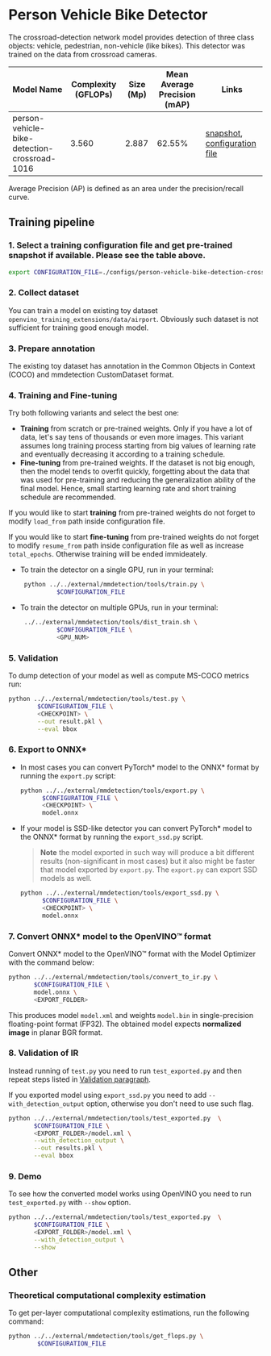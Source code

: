 # Person Vehicle Bike Detector

The crossroad-detection network model provides detection of three class objects: vehicle, pedestrian, non-vehicle (like bikes). This detector was trained on the data from crossroad cameras.

| Model Name                  | Complexity (GFLOPs) | Size (Mp) | Mean Average Precision (mAP) | Links                                                                        |
| --------------------------- | ------------------- | --------- | ------------- | ---------------------------------------------------------------------------- |
| person-vehicle-bike-detection-crossroad-1016  | 3.560               | 	2.887    | 62.55%          | [snapshot](https://download.01.org/opencv/openvino_training_extensions/models/object_detection/person_vehicle_bike_sd512_mb2_clustered_epoch_21.pth), [configuration file](./configs/person-vehicle-bike-detection-crossroad-1016.py) |

Average Precision (AP) is defined as an area under the precision/recall curve.

## Training pipeline

### 1. Select a training configuration file and get pre-trained snapshot if available. Please see the table above.

```bash
export CONFIGURATION_FILE=./configs/person-vehicle-bike-detection-crossroad-1016.py
```

### 2. Collect dataset

You can train a model on existing toy dataset `openvino_training_extensions/data/airport`. Obviously such dataset is not sufficient for training good enough model.

### 3. Prepare annotation

The existing toy dataset has annotation in the Common Objects in Context (COCO) and mmdetection CustomDataset format.

### 4. Training and Fine-tuning

Try both following variants and select the best one:

   * **Training** from scratch or pre-trained weights. Only if you have a lot of data, let's say tens of thousands or even more images. This variant assumes long training process starting from big values of learning rate and eventually decreasing it according to a training schedule.
   * **Fine-tuning** from pre-trained weights. If the dataset is not big enough, then the model tends to overfit quickly, forgetting about the data that was used for pre-training and reducing the generalization ability of the final model. Hence, small starting learning rate and short training schedule are recommended.

If you would like to start **training** from pre-trained weights do not forget to modify `load_from` path inside configuration file.

If you would like to start **fine-tuning** from pre-trained weights do not forget to modify `resume_from` path inside configuration file as well as increase `total_epochs`. Otherwise training will be ended immideately.

* To train the detector on a single GPU, run in your terminal:

  ```bash
   python ../../external/mmdetection/tools/train.py \
            $CONFIGURATION_FILE
   ```

* To train the detector on multiple GPUs, run in your terminal:

  ```bash
   ../../external/mmdetection/tools/dist_train.sh \
            $CONFIGURATION_FILE \
            <GPU_NUM>
   ```

### 5. Validation

To dump detection of your model as well as compute MS-COCO metrics run:

```bash
python ../../external/mmdetection/tools/test.py \
        $CONFIGURATION_FILE \
        <CHECKPOINT> \
        --out result.pkl \
        --eval bbox
```

### 6. Export to ONNX\*

* In most cases you can convert PyTorch\* model to the ONNX\* format by running the `export.py` script:

    ```bash
    python ../../external/mmdetection/tools/export.py \
          $CONFIGURATION_FILE \
          <CHECKPOINT> \
          model.onnx
    ```

* If your model is SSD-like detector you can convert PyTorch\* model to the ONNX\* format by running the `export_ssd.py` script.

    > **Note** the model exported in such way will produce a bit different results (non-significant in most cases) but it also might be faster that model exported by `export.py`. The `export.py` can export SSD models as well.

    ```bash
    python ../../external/mmdetection/tools/export_ssd.py \
          $CONFIGURATION_FILE \
          <CHECKPOINT> \
          model.onnx
    ```

### 7. Convert ONNX\* model to the OpenVINO™ format

Convert ONNX\* model to the OpenVINO™ format with the Model Optimizer with the command below:

```bash
python ../../external/mmdetection/tools/convert_to_ir.py \
       $CONFIGURATION_FILE \
       model.onnx \
       <EXPORT_FOLDER>
 ```

This produces model `model.xml` and weights `model.bin` in single-precision floating-point format
(FP32). The obtained model expects **normalized image** in planar BGR format.

### 8. Validation of IR

Instead running of `test.py` you need to run `test_exported.py` and then repeat steps listed in [Validation paragraph](#5-validation).

If you exported model using `export_ssd.py` you need to add `--with_detection_output` option, otherwise you don't need to use such flag.

   ```bash
   python ../../external/mmdetection/tools/test_exported.py  \
          $CONFIGURATION_FILE \
          <EXPORT_FOLDER>/model.xml \
          --with_detection_output \
          --out results.pkl \
          --eval bbox
   ```

### 9. Demo

To see how the converted model works using OpenVINO you need to run `test_exported.py` with `--show` option.

   ```bash
   python ../../external/mmdetection/tools/test_exported.py  \
          $CONFIGURATION_FILE \
          <EXPORT_FOLDER>/model.xml \
          --with_detection_output \
          --show
   ```

## Other

### Theoretical computational complexity estimation

To get per-layer computational complexity estimations, run the following command:

```bash
python ../../external/mmdetection/tools/get_flops.py \
        $CONFIGURATION_FILE
```
